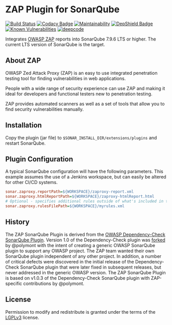# ZAP Plugin for SonarQube

[![Build Status](https://travis-ci.org/OtherDevOpsGene/zap-sonar-plugin.svg?branch=main)](https://travis-ci.org/OtherDevOpsGene/zap-sonar-plugin)
[![Codacy Badge](https://app.codacy.com/project/badge/Grade/6f379a37e7ef4994b5443723ec4bcb9f)](https://www.codacy.com/gh/OtherDevOpsGene/zap-sonar-plugin/dashboard?utm_source=github.com&amp;utm_medium=referral&amp;utm_content=OtherDevOpsGene/zap-sonar-plugin&amp;utm_campaign=Badge_Grade)
[![Maintainability](https://api.codeclimate.com/v1/badges/c6ac1a0ad4a4bba3b9f0/maintainability)](https://codeclimate.com/github/OtherDevOpsGene/zap-sonar-plugin/maintainability)
[![DepShield Badge](https://depshield.sonatype.org/badges/OtherDevOpsGene/zap-sonar-plugin/depshield.svg)](https://depshield.github.io)
[![Known Vulnerabilities](https://snyk.io/test/github/OtherDevOpsGene/zap-sonar-plugin/badge.svg)](https://snyk.io/test/github/OtherDevOpsGene/zap-sonar-plugin)
[![deepcode](https://www.deepcode.ai/api/gh/badge?key=eyJhbGciOiJIUzI1NiIsInR5cCI6IkpXVCJ9.eyJwbGF0Zm9ybTEiOiJnaCIsIm93bmVyMSI6Ik90aGVyRGV2T3BzR2VuZSIsInJlcG8xIjoiemFwLXNvbmFyLXBsdWdpbiIsImluY2x1ZGVMaW50IjpmYWxzZSwiYXV0aG9ySWQiOjI1MDYzLCJpYXQiOjE2MDU4ODgyMzB9.5bi9hovkUE-DkAOLt0IUZy_CJTeJH1LFiRrqK_REoW0)](https://www.deepcode.ai/app/gh/OtherDevOpsGene/zap-sonar-plugin/_/dashboard?utm_content=gh%2FOtherDevOpsGene%2Fzap-sonar-plugin)

Integrates [OWASP ZAP](https://www.owasp.org/index.php/OWASP_Zed_Attack_Proxy_Project)
reports into SonarQube 7.9.6 LTS or higher.
The current LTS version of SonarQube is the target.

## About ZAP

OWASP Zed Attack Proxy (ZAP) is an easy to use integrated penetration testing
tool for finding vulnerabilities in web applications.

People with a wide range of security experience can use ZAP and making it ideal
for developers and functional testers new to penetration testing.

ZAP provides automated scanners as well as a set of tools that allow you to find
security vulnerabilities manually.

## Installation

Copy the plugin (jar file) to `$SONAR_INSTALL_DIR/extensions/plugins` and
restart SonarQube.

## Plugin Configuration

A typical SonarQube configuration will have the following parameters. This
example assumes the use of a Jenkins workspace, but can easily be altered for
other CI/CD systems.

```ini
sonar.zaproxy.reportPath=${WORKSPACE}/zaproxy-report.xml
sonar.zaproxy.htmlReportPath=${WORKSPACE}/zaproxy-htmlReport.html
# Optional - specifies additional rules outside of what's included in the core
sonar.zaproxy.rulesFilePath=${WORKSPACE}/myrules.xml
```

## History

The ZAP SonarQube Plugin is derived from the
[OWASP Dependency-Check SonarQube Plugin](https://github.com/stevespringett/dependency-check-sonar-plugin).
Version 1.0 of the Dependency-Check plugin was [forked](https://github.com/polymont/dependency-check-sonar-plugin)
by @polymont with the intent of creating a generic OWASP SonarQube plugin to
support any OWASP project. The ZAP team wanted their own SonarQube plugin
independent of any other project. In addition, a number of critical defects
were discovered in the initial release of the Dependency-Check SonarQube plugin
that were later fixed in subsequent releases, but never addressed in the generic
OWASP version. The ZAP SonarQube Plugin is based on v1.0.3 of
the Dependency-Check SonarQube plugin with ZAP-specific contributions by @polymont.

## License

Permission to modify and redistribute is granted under the terms of the
[LGPLv3](http://www.gnu.org/licenses/lgpl.txt) license.
